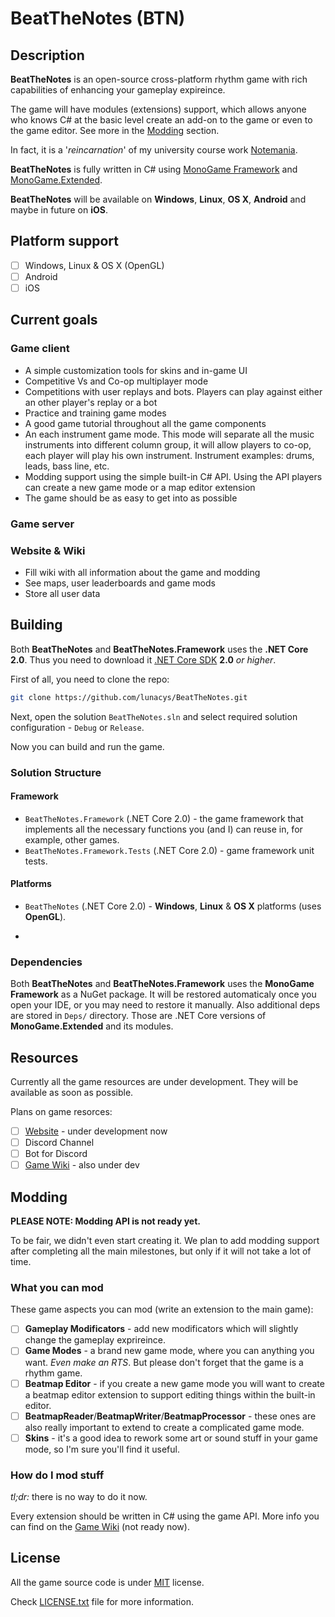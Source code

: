 # BeatTheNotes (BTN)

## Description

**BeatTheNotes** is an open-source cross-platform rhythm game with rich capabilities of enhancing your gameplay expireince.

The game will have modules (extensions) support, which allows anyone who knows C# at the basic level create an add-on to the game or even to the game editor. See more in the [Modding](#modding) section.

In fact, it is a '*reincarnation*' of my university course work [Notemania](https://github.com/lunacys/Notemania).

**BeatTheNotes** is fully written in C# using [MonoGame Framework](http://monogame.net) and [MonoGame.Extended](https://github.com/craftworkgames/MonoGame.Extended).

**BeatTheNotes** will be available on **Windows**, **Linux**, **OS X**, **Android** and maybe in future on **iOS**.

## Platform support

- [ ] Windows, Linux & OS X (OpenGL)
- [ ] Android
- [ ] iOS

## Current goals

### Game client

- A simple customization tools for skins and in-game UI
- Competitive Vs and Co-op multiplayer mode
- Competitions with user replays and bots. Players can play against either an other player's replay or a bot
- Practice and training game modes
- A good game tutorial throughout all the game components
- An each instrument game mode. This mode will separate all the music instruments into different column group, it will allow players to co-op, each player will play his own instrument. Instrument examples: drums, leads, bass line, etc.
- Modding support using the simple built-in C# API. Using the API players can create a new game mode or a map editor extension
- The game should be as easy to get into as possible

### Game server

### Website & Wiki

- Fill wiki with all information about the game and modding
- See maps, user leaderboards and game mods
- Store all user data

## Building

Both **BeatTheNotes** and **BeatTheNotes.Framework** uses the **.NET Core 2.0**. Thus you need to download it [.NET Core SDK](https://www.microsoft.com/net/download/windows) **2.0** *or higher*.

First of all, you need to clone the repo:

```bash
git clone https://github.com/lunacys/BeatTheNotes.git
```

Next, open the solution ```BeatTheNotes.sln``` and select required solution configuration - ```Debug``` or ```Release```.

Now you can build and run the game.

### Solution Structure

#### Framework

- ```BeatTheNotes.Framework``` (.NET Core 2.0) - the game framework that implements all the necessary functions you (and I) can reuse in, for example, other games.
- ```BeatTheNotes.Framework.Tests``` (.NET Core 2.0) - game framework unit tests.

#### Platforms

- ```BeatTheNotes``` (.NET Core 2.0) - **Windows**, **Linux** & **OS X** platforms (uses **OpenGL**).
- ~~~```BeatTheNotes.Android``` (.NET Framework 4.6.2) - **Android** platform.~~~ Removed at the time.

### Dependencies

Both **BeatTheNotes** and **BeatTheNotes.Framework** uses the **MonoGame Framework** as a NuGet package. It will be restored automaticaly once you open your IDE, or you may need to restore it manually. Also additional deps are stored in ```Deps/``` directory. Those are .NET Core versions of **MonoGame.Extended** and its modules.

## Resources

Currently all the game resources are under development. They will be available as soon as possible.

Plans on game resorces:

- [ ] [Website](https://beatthenotes.com) - under development now
- [ ] Discord Channel
- [ ] Bot for Discord
- [ ] [Game Wiki](https://wiki.beatthenotes.com) - also under dev

## Modding

**PLEASE NOTE: Modding API is not ready yet.**

To be fair, we didn't even start creating it. We plan to add modding support after completing all the main milestones, but only if it will not take a lot of time.

### What you can mod

These game aspects you can mod (write an extension to the main game):

- [ ] **Gameplay Modificators** - add new modificators which will slightly change the gameplay exprireince.
- [ ] **Game Modes** - a brand new game mode, where you can anything you want. *Even make an RTS*. But please don't forget that the game is a rhythm game.
- [ ] **Beatmap Editor** - if you create a new game mode you will want to create a beatmap editor extension to support editing things within the built-in editor.
- [ ] **BeatmapReader**/**BeatmapWriter**/**BeatmapProcessor** - these ones are also really important to extend to create a complicated game mode.
- [ ] **Skins** - it's a good idea to rework some art or sound stuff in your game mode, so I'm sure you'll find it useful.

### How do I mod stuff

*tl;dr:* there is no way to do it now.

Every extension should be written in C# using the game API. More info you can find on the [Game Wiki](https://wiki.beatthenotes.com) (not ready now).

## License

All the game source code is under [MIT](LICENSE.txt) license.

Check [LICENSE.txt](LICENSE.txt) file for more information.
